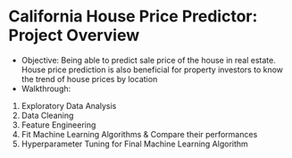 # California House Price Predictor: Project Overview
* Objective: Being able to predict sale price of the house in real estate. House price prediction is also beneficial for property investors to know the trend of house prices by location 
* Walkthrough: <br/>
1. Exploratory Data Analysis<br/> 
2. Data Cleaning<br/>
3. Feature Engineering<br/> 
4. Fit Machine Learning Algorithms & Compare their performances<br/> 
5. Hyperparameter Tuning for Final Machine Learning Algorithm 
